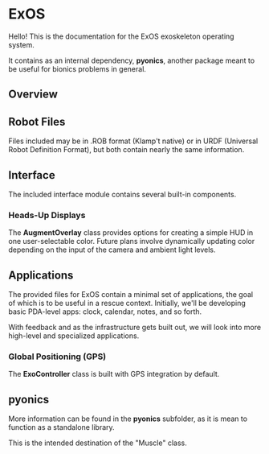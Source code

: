 # ExOS

Hello! This is the documentation for the ExOS exoskeleton operating system.

It contains as an internal dependency, **pyonics**, another package meant
to be useful for bionics problems in general.

## Overview

## Robot Files
Files included may be in .ROB format (Klamp't native) or in URDF (Universal Robot Definition Format), but both contain nearly the same information.

## Interface

The included interface module contains several built-in components.

### Heads-Up Displays

The **AugmentOverlay** class provides options for creating a simple HUD in one user-selectable color.
Future plans involve dynamically updating color depending on the input of the camera and ambient light levels.

## Applications
The provided files for ExOS contain a minimal set of applications, the goal of which is to 
be useful in a rescue context. Initially, we'll be developing basic PDA-level apps: clock, calendar, notes, and so forth.

With feedback and as the infrastructure gets built out, we will look into more high-level and specialized applications.

### Global Positioning (GPS)

The **ExoController** class is built with GPS integration by default.

## pyonics

More information can be found in the **pyonics** subfolder, as it is mean to function
as a standalone library.

This is the intended destination of the "Muscle" class.
